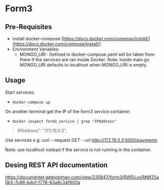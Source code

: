 # Form3


## Pre-Requisites

- install docker-compose [https://docs.docker.com/compose/install/](https://docs.docker.com/compose/install/)
- Environment Variables: 
  - MONGO_URI : Defined in docker-compose.yaml will be taken from there if the services are ran inside Docker.
  Note: inside main.go MONGO_URI defaults to localhost when MONGO_URI is empty.

## Usage

Start services:

- ```docker-compose up ```

On another terminal get the IP of the form3 service container:
-  ```docker inspect form3_service | grep "IPAddress"``` 
  > IPAddress": "172.19.0.3",

Use services e.g:
curl --request GET --url http://172.19.0.3:5000/payments
            
Note: use localhost instead if the service is not running in the container.

## Desing REST API documentation

https://documenter.getpostman.com/view/235847/form3/RWEiLxxR#8f25a0b5-7c86-bdcf-f776-63a8c34f900a



